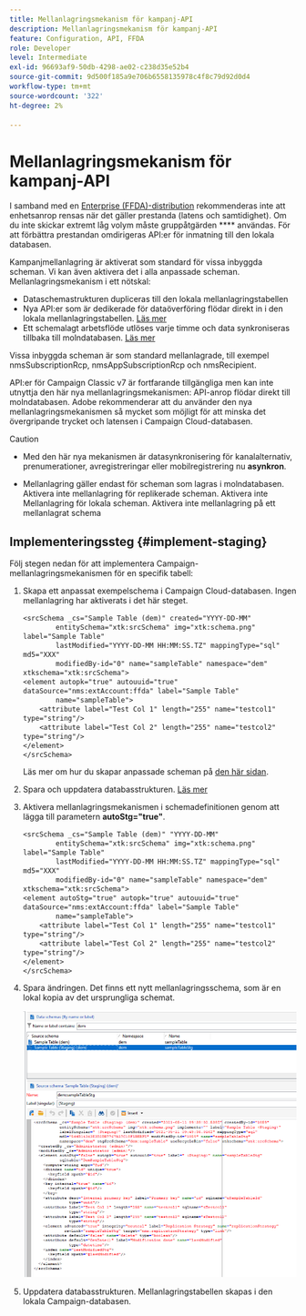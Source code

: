 ```yaml
---
title: Mellanlagringsmekanism för kampanj-API
description: Mellanlagringsmekanism för kampanj-API
feature: Configuration, API, FFDA
role: Developer
level: Intermediate
exl-id: 96693af9-50db-4298-ae02-c238d35e52b4
source-git-commit: 9d500f185a9e706b6558135978c4f8c79d92d0d4
workflow-type: tm+mt
source-wordcount: '322'
ht-degree: 2%

---
```


# Mellanlagringsmekanism för kampanj-API

I samband med en [Enterprise (FFDA)-distribution](enterprise-deployment.md) rekommenderas inte att enhetsanrop rensas när det gäller prestanda (latens och samtidighet). Om du inte skickar extremt låg volym måste gruppåtgärden **** användas. För att förbättra prestandan omdirigeras API:er för inmatning till den lokala databasen.

Kampanjmellanlagring är aktiverat som standard för vissa inbyggda scheman. Vi kan även aktivera det i alla anpassade scheman. Mellanlagringsmekanism i ett nötskal:

* Dataschemastrukturen dupliceras till den lokala mellanlagringstabellen
* Nya API:er som är dedikerade för dataöverföring flödar direkt in i den lokala mellanlagringstabellen. [Läs mer](new-apis.md)
* Ett schemalagt arbetsflöde utlöses varje timme och data synkroniseras tillbaka till molndatabasen. [Läs mer](replication.md)

Vissa inbyggda scheman är som standard mellanlagrade, till exempel nmsSubscriptionRcp, nmsAppSubscriptionRcp och nmsRecipient.

API:er för Campaign Classic v7 är fortfarande tillgängliga men kan inte utnyttja den här nya mellanlagringsmekanismen: API-anrop flödar direkt till molndatabasen. Adobe rekommenderar att du använder den nya mellanlagringsmekanismen så mycket som möjligt för att minska det övergripande trycket och latensen i Campaign Cloud-databasen.

>[!CAUTION]
>
>* Med den här nya mekanismen är datasynkronisering för kanalalternativ, prenumerationer, avregistreringar eller mobilregistrering nu **asynkron**.
>
>* Mellanlagring gäller endast för scheman som lagras i molndatabasen. Aktivera inte mellanlagring för replikerade scheman. Aktivera inte Mellanlagring för lokala scheman. Aktivera inte mellanlagring på ett mellanlagrat schema
>

## Implementeringssteg {#implement-staging}

Följ stegen nedan för att implementera Campaign-mellanlagringsmekanismen för en specifik tabell:

1. Skapa ett anpassat exempelschema i Campaign Cloud-databasen. Ingen mellanlagring har aktiverats i det här steget.

   ```
   <srcSchema _cs="Sample Table (dem)" created="YYYY-DD-MM"
           entitySchema="xtk:srcSchema" img="xtk:schema.png" label="Sample Table"
           lastModified="YYYY-DD-MM HH:MM:SS.TZ" mappingType="sql" md5="XXX"
           modifiedBy-id="0" name="sampleTable" namespace="dem" xtkschema="xtk:srcSchema">
   <element autopk="true" autouuid="true" dataSource="nms:extAccount:ffda" label="Sample Table"
           name="sampleTable">
       <attribute label="Test Col 1" length="255" name="testcol1" type="string"/>
       <attribute label="Test Col 2" length="255" name="testcol2" type="string"/>
   </element>
   </srcSchema>
   ```

   Läs mer om hur du skapar anpassade scheman på [den här sidan](../dev/create-schema.md).

1. Spara och uppdatera databasstrukturen.  [Läs mer](../dev/update-database-structure.md)

1. Aktivera mellanlagringsmekanismen i schemadefinitionen genom att lägga till parametern **autoStg=&quot;true&quot;**.

   ```
   <srcSchema _cs="Sample Table (dem)" "YYYY-DD-MM"
           entitySchema="xtk:srcSchema" img="xtk:schema.png" label="Sample Table"
           lastModified="YYYY-DD-MM HH:MM:SS.TZ" mappingType="sql" md5="XXX"
           modifiedBy-id="0" name="sampleTable" namespace="dem" xtkschema="xtk:srcSchema">
   <element autoStg="true" autopk="true" autouuid="true" dataSource="nms:extAccount:ffda" label="Sample Table"
           name="sampleTable">
       <attribute label="Test Col 1" length="255" name="testcol1" type="string"/>
       <attribute label="Test Col 2" length="255" name="testcol2" type="string"/>
   </element>
   </srcSchema>
   ```

1. Spara ändringen. Det finns ett nytt mellanlagringsschema, som är en lokal kopia av det ursprungliga schemat.

   ![](assets/staging-mechanism.png)

1. Uppdatera databasstrukturen. Mellanlagringstabellen skapas i den lokala Campaign-databasen.
